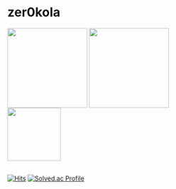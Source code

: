 # zer0kola


<!-- ![zer0kola's GitHub stats](https://github-readme-stats.vercel.app/api?username=zer0kola&theme=dark&count_private=true) -->

<div style="display: flex, height:180px">
  <img align="center" style="height:180px" src="https://github-readme-stats.vercel.app/api?username=zer0kola&show_icons=true&include_all_commits=true&theme=transparent&hide_border=true"  />
  <img align="center" style="height:180px" src="https://github-readme-stats.vercel.app/api/top-langs/?username=zer0kola&layout=compact&theme=transparent&hide_border=true&hide=ejs" />
</div>
  <img align="center" style="height:120px" src="https://github-readme-stats.vercel.app/api/wakatime?username=zer0kola&theme=dark&layout=compact&langs_count=4&hide_title=true" />


<br />
<br />

[![Hits](https://hits.seeyoufarm.com/api/count/incr/badge.svg?url=https%3A%2F%2Fgithub.com%2Fzer0kola&count_bg=%2379C83D&title_bg=%23555555&icon=github.svg&icon_color=%23E7E7E7&title=hits&edge_flat=false)](https://hits.seeyoufarm.com)
[![Solved.ac Profile](http://mazassumnida.wtf/api/mini/generate_badge?boj=zer0kola)](https://solved.ac/zer0kola/)


